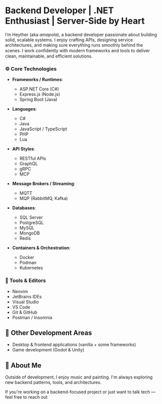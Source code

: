 # Backend Developer | .NET Enthusiast | Server-Side by Heart

I’m Heyther (aka *amapola*), a backend developer passionate about building solid, scalable systems. I enjoy crafting APIs, designing service architectures, and making sure everything runs smoothly behind the scenes. I work conﬁdently with modern frameworks and tools to deliver clean, maintainable, and efficient solutions.

### ⚙️ Core Technologies

- **Frameworks / Runtimes**:
  - ASP.NET Core (C#)
  - Express.js (Node.js)
  - Spring Boot (Java)

- **Languages**:
  - C#
  - Java
  - JavaScript / TypeScript
  - PHP
  - Lua

- **API Styles**:
  - RESTful APIs
  - GraphQL
  - gRPC
  - MCP

- **Message Brokers / Streaming**:
  - MQTT
  - MQP (RabbitMQ, Kafka)

- **Databases**:
  - SQL Server
  - PostgreSQL
  - MySQL
  - MongoDB
  - Redis

- **Containers & Orchestration**:
  - Docker
  - Podman
  - Kubernetes

### 🧰 Tools & Editors

- Neovim
- JetBrains IDEs
- Visual Studio
- VS Code
- Git & GitHub
- Postman / Insomnia

## 🔧 Other Development Areas

- Desktop & frontend applications (vanilla + some frameworks)  
- Game development (Godot & Unity)

## 🎯 About Me

Outside of development, I enjoy music and painting. I'm always exploring new backend patterns, tools, and architectures.

If you're working on a backend-focused project or just want to talk tech — feel free to reach out
